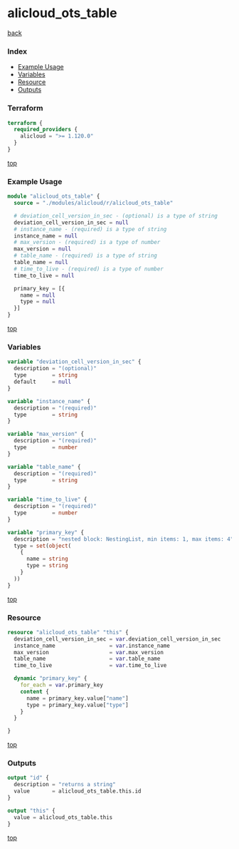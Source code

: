 # alicloud_ots_table

[back](../alicloud.md)

### Index

- [Example Usage](#example-usage)
- [Variables](#variables)
- [Resource](#resource)
- [Outputs](#outputs)

### Terraform

```terraform
terraform {
  required_providers {
    alicloud = ">= 1.120.0"
  }
}
```

[top](#index)

### Example Usage

```terraform
module "alicloud_ots_table" {
  source = "./modules/alicloud/r/alicloud_ots_table"

  # deviation_cell_version_in_sec - (optional) is a type of string
  deviation_cell_version_in_sec = null
  # instance_name - (required) is a type of string
  instance_name = null
  # max_version - (required) is a type of number
  max_version = null
  # table_name - (required) is a type of string
  table_name = null
  # time_to_live - (required) is a type of number
  time_to_live = null

  primary_key = [{
    name = null
    type = null
  }]
}
```

[top](#index)

### Variables

```terraform
variable "deviation_cell_version_in_sec" {
  description = "(optional)"
  type        = string
  default     = null
}

variable "instance_name" {
  description = "(required)"
  type        = string
}

variable "max_version" {
  description = "(required)"
  type        = number
}

variable "table_name" {
  description = "(required)"
  type        = string
}

variable "time_to_live" {
  description = "(required)"
  type        = number
}

variable "primary_key" {
  description = "nested block: NestingList, min items: 1, max items: 4"
  type = set(object(
    {
      name = string
      type = string
    }
  ))
}
```

[top](#index)

### Resource

```terraform
resource "alicloud_ots_table" "this" {
  deviation_cell_version_in_sec = var.deviation_cell_version_in_sec
  instance_name                 = var.instance_name
  max_version                   = var.max_version
  table_name                    = var.table_name
  time_to_live                  = var.time_to_live

  dynamic "primary_key" {
    for_each = var.primary_key
    content {
      name = primary_key.value["name"]
      type = primary_key.value["type"]
    }
  }

}
```

[top](#index)

### Outputs

```terraform
output "id" {
  description = "returns a string"
  value       = alicloud_ots_table.this.id
}

output "this" {
  value = alicloud_ots_table.this
}
```

[top](#index)